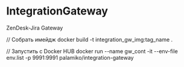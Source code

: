 # IntegrationGateway
ZenDesk-Jira Gateway

// Собрать имейдж
docker build -t integration_gw_img:tag_name .

// Запустить с Docker HUB
docker run --name gw_cont -it --env-file env.list -p 9991:9991 palamiko/integration-gateway
